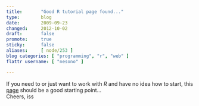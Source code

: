 ```yaml
---
title:       "Good R tutorial page found..."
type:        blog
date:        2009-09-23
changed:     2012-10-02
draft:       false
promote:     true
sticky:      false
aliases:     [ node/253 ]
blog categories: [ "programming", "r", "web" ]
flattr username: [ "nesono" ]

---
```


<!--more-->
If you need to or just want to work with *R* and have no idea how to start, this [page][1] should be a good starting point...  
Cheers, iss

[1]: http://www.cyclismo.org/tutorial/R/index.html
